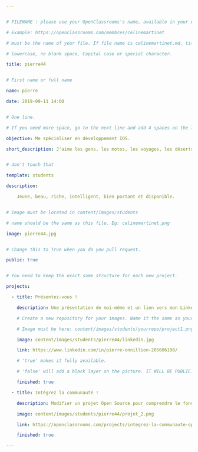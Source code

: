```yaml
---


# FILENAME : please use your OpenClassrooms's name, available in your url.

# Example: https://openclassrooms.com/membres/celinemartinet

# must be the name of your file. If file name is celinemartinet.md, title is celinemartinet.

# lowercase, no blank space, Capital case or special character.

title: pierre44


# First name or full name

name: pierre

date: 2019-09-11 14:00


# One line.

# If you need more space, go to the next line and add 4 spaces on the left, as in 'description'.

objective: Me spécialiser en développement IOS.

short_description: J'aime les gens, les motos, les voyages, les déserts, la mer, les grands espaces, le chocolat et la rigolade, pas forcément dans l'ordre.


# don't touch that

template: students

description:

    Jeune, beau, riche, intelligent, bien portant et disponible. 


# image must be located in content/images/students

# name should be the same as this file. Eg: celinemartinet.png

image: pierre44.jpg


# Change this to True when you do you pull request.

public: true


# You need to keep the exact same structure for each new project.

projects:

  - title: Présentez-vous !

    description: Une présentation de moi-même et un lien vers mon LinkedIn.

    # Create a new repository for your images. Name it the same as your nickname and profile picture.

    # Image must be here: content/images/students/yourrepo/project1.png

    image: content/images/students/pierre44/linkedin.jpg

    link: https://www.linkedin.com/in/pierre-onnillion-205606190/

    # 'true' makes it fully available.

    # 'false' will add a black layer on the picture. IT WILL BE PUBLIC!

    finished: true

  - title: Intégrez la communauté !

    description: Modifier un projet Open Source pour comprendre le fonctionnement de Git, de Github et des pull requests. 

    image: content/images/students/pierre44/projet_2.png

    link: https://openclassrooms.com/projects/integrez-la-communaute-openclassrooms

    finished: true

---
```

